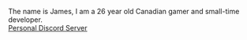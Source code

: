 The name is James, I am a 26 year old Canadian gamer and small-time developer.  
[Personal Discord Server](https://discord.gg/4rwz3z9fS5)
